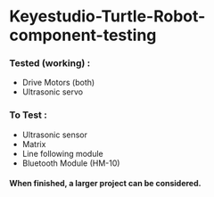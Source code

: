 # Keyestudio-Turtle-Robot-component-testing

### **Tested (working) :** 

<ul>
  <li>Drive Motors (both)</li>
  <li>Ultrasonic servo</li>
</ul>

### **To Test :**
<ul>
  <li>Ultrasonic sensor</li>
  <li>Matrix</li>
  <li>Line following module</li>
  <li>Bluetooth Module (HM-10)</li>
</ul>


#### When finished, a larger project can be considered.
